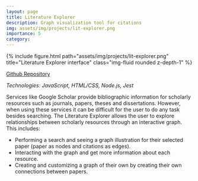 ```yaml
---
layout: page
title: Literature Explorer
description: Graph visualization tool for citations
img: assets/img/projects/lit-explorer.png
importance: 5
category:
---
```


<div class="row">
    <div class="col-sm mt-3 mt-md-0">
        {% include figure.html path="assets/img/projects/lit-explorer.png" title="Literature Explorer interface" class="img-fluid rounded z-depth-1" %}
    </div>
</div>

[Github Repository](https://github.com/theauk/Literature-Explorer)

*Technologies: JavaScript, HTML/CSS, Node.js, Jest*

Services like Google Scholar provide bibliographic information for scholarly resources such as journals, papers, theses and dissertations. However, when using these services it can be difficult for the user to do any task besides searching. The Literature Explorer allows the user to explore relationships between scholarly resources through an interactive graph. This includes:

- Performing a search and seeing a graph illustration for their selected paper (paper as nodes and citations as edges). 
- Interacting with the graph and get more information about each resource. 
- Creating and customizing a graph of their own by creating their own connections between papers.

